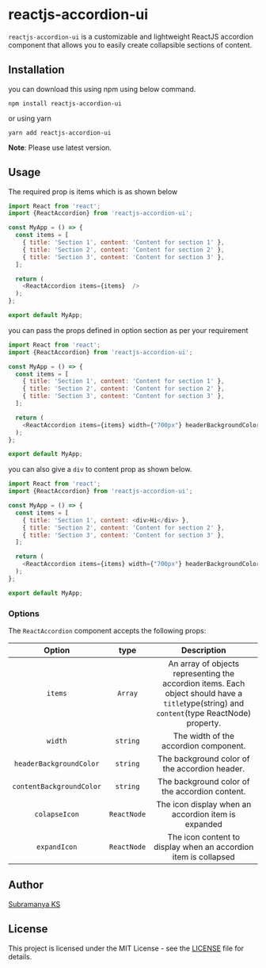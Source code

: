 # reactjs-accordion-ui

`reactjs-accordion-ui` is a customizable and lightweight ReactJS accordion component that allows you to easily create collapsible sections of content.

## Installation

you can download this using npm using below command.

```
npm install reactjs-accordion-ui
```

or using yarn

```
yarn add reactjs-accordion-ui
```

**Note**: Please use latest version.

## Usage

The required prop is items which is as shown below

```js
import React from 'react';
import {ReactAccordion} from 'reactjs-accordion-ui';

const MyApp = () => {
  const items = [
    { title: 'Section 1', content: 'Content for section 1' },
    { title: 'Section 2', content: 'Content for section 2' },
    { title: 'Section 3', content: 'Content for section 3' },
  ];

  return (
    <ReactAccordion items={items}  />
  );
};

export default MyApp;

```
you can pass the props defined in option section as per your requirement

```js
import React from 'react';
import {ReactAccordion} from 'reactjs-accordion-ui';

const MyApp = () => {
  const items = [
    { title: 'Section 1', content: 'Content for section 1' },
    { title: 'Section 2', content: 'Content for section 2' },
    { title: 'Section 3', content: 'Content for section 3' },
  ];

  return (
    <ReactAccordion items={items} width={"700px"} headerBackgroundColor={'#0f0'} />
  );
};

export default MyApp;

```
you can also give a `div` to content prop as shown below.

```js
import React from 'react';
import {ReactAccordion} from 'reactjs-accordion-ui';

const MyApp = () => {
  const items = [
    { title: 'Section 1', content: <div>Hi</div> },
    { title: 'Section 2', content: 'Content for section 2' },
    { title: 'Section 3', content: 'Content for section 3' },
  ];

  return (
    <ReactAccordion items={items} width={"700px"} headerBackgroundColor={'#0f0'} />
  );
};

export default MyApp;

```


### Options

The `ReactAccordion` component accepts the following props:

| Option | type | Description |
| :---: | :---: | :---: |
| `items` | `Array` | An array of objects representing the accordion items. Each object should have a `title`type(string) and `content`(type ReactNode) property. |
| `width` | `string` | The width of the accordion component. |
|`headerBackgroundColor`|`string`|The background color of the accordion header.|
|`contentBackgroundColor`|`string`|The background color of the accordion content.|
|`colapseIcon`|`ReactNode`|The icon display when an accordion item is expanded|
|`expandIcon`|`ReactNode`|The icon content to display when an accordion item is collapsed|


## Author
[Subramanya KS](https://github.com/SubramanyaKS)

## License

This project is licensed under the MIT License - see the [LICENSE](./LICENSE) file for details.